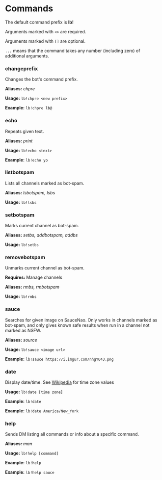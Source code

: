 # Commands

The default command prefix is **lb!**

Arguments marked with `<>` are required.

Arguments marked with `[]` are optional.

`...` means that the command takes any number (including zero) of additional arguments.

### changeprefix
Changes the bot's command prefix.

**Aliases:** *chpre*

**Usage:** `lb!chpre <new prefix>`

**Example:** `lb!chpre lb@` 

### echo
Repeats given text.

**Aliases:** *print*

**Usage:** `lb!echo <text>`

**Example:** `lb!echo yo`

### listbotspam
Lists all channels marked as bot-spam.

**Aliases:** *lsbotspam, lsbs*

**Usage:** `lb!lsbs`

### setbotspam
Marks current channel as bot-spam.

**Aliases:** *setbs, addbotspam, addbs*

**Usage:** `lb!setbs`

### removebotspam
Unmarks current channel as bot-spam.

**Requires:** Manage channels

**Aliases:** *rmbs, rmbotspam*

**Usage:** `lb!rmbs`

### sauce
Searches for given image on SauceNao. Only works in channels marked as bot-spam, and only gives known safe results when run in a channel not marked as NSFW.

**Aliases:** *source*

**Usage:** `lb!sauce <image url>`

**Example:** `lb!sauce https://i.imgur.com/nhgYU4J.png`

### date
Display date/time. See [Wikipedia](https://en.wikipedia.org/wiki/List_of_tz_database_time_zones) for time zone values

**Usage:** `lb!date [time zone]`

**Example:** `lb!date`

**Example:** `lb!date America/New_York`

### help
Sends DM listing all commands or info about a specific command.

~~**Aliases:** *man*~~

**Usage:** `lb!help [command]`

**Example:** `lb!help`

**Example:** `lb!help sauce`
